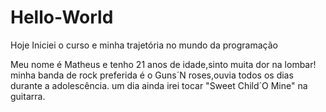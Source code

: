# Hello-World
Hoje Iniciei o curso e minha trajetória no mundo da programação

Meu nome é Matheus e tenho 21 anos de idade,sinto muita dor na lombar!
minha banda de rock preferida é o Guns´N roses,ouvia todos os dias durante a adolescência.
um dia ainda irei tocar "Sweet Child´O Mine" na guitarra.

